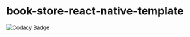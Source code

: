# book-store-react-native-template

[![Codacy Badge](https://api.codacy.com/project/badge/Grade/c813426dce894980b3af1e64170886a2)](https://app.codacy.com/gh/Mogakamo/book-store-app?utm_source=github.com&utm_medium=referral&utm_content=Mogakamo/book-store-app&utm_campaign=Badge_Grade_Settings)

